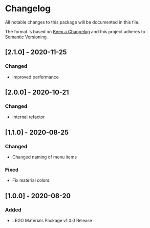 # Changelog
All notable changes to this package will be documented in this file.

The format is based on [Keep a Changelog](http://keepachangelog.com/en/1.0.0/)
and this project adheres to [Semantic Versioning](http://semver.org/spec/v2.0.0.html).

## [2.1.0] - 2020-11-25
### Changed
 - Improved performance 

## [2.0.0] - 2020-10-21
### Changed
- Internal refactor

## [1.1.0] - 2020-08-25
### Changed
- Changed naming of menu items
### Fixed
- Fix material colors

## [1.0.0] - 2020-08-20
### Added
- LEGO Materials Package v1.0.0 Release
